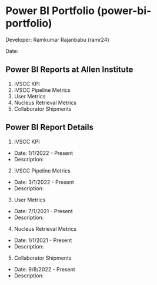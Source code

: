 # Power BI Portfolio (power-bi-portfolio)
Developer: Ramkumar Rajanbabu (ramr24)

Date: 

## Power BI Reports at Allen Institute
1. IVSCC KPI
2. IVSCC Pipeline Metrics
3. User Metrics
4. Nucleus Retrieval Metrics
5. Collaborator Shipments

## Power BI Report Details
1. IVSCC KPI
- Date: 1/1/2022 - Present
- Description:

2. IVSCC Pipeline Metrics
- Date: 3/1/2022 - Present
- Description:

3. User Metrics
- Date: 7/1/2021 - Present
- Description:

4. Nucleus Retrieval Metrics
- Date: 1/1/2021 - Present
- Description:

5. Collaborator Shipments
- Date: 9/8/2022 - Present
- Description:
